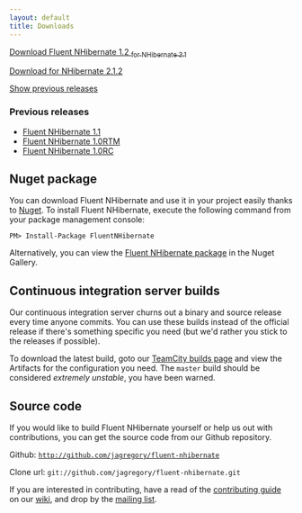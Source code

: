 ```yaml
---
layout: default
title: Downloads
---
```


<p class="mainDownload">
  <a title="Download the latest Fluent NHibernate release (version 1.2)" href="/downloads/releases/fluentnhibernate-NH3.1-1.2.zip" onclick="javascript:pageTracker._trackEvent('Downloads', 'Release', '/downloads/releases/1.2-NH3.1');"><span>Download</span> Fluent NHibernate 1.2 <sub>for NHibernate 3.1</sub></a>
</p>
  
<p class="subtext left"><a href="/downloads/releases/fluentnhibernate-NH2.1-1.2.zip" onclick="javascript:pageTracker._trackEvent('Downloads', 'Release', '/downloads/releases/1.2-NH2.1.2');">Download for NHibernate 2.1.2</a></p>

<p class="subtext"><a href="javascript:void(0);" id="previousReleasesToggle">Show previous releases</a></p>

<div id="previousReleases" class="alt">
	<h3>Previous releases</h3>
	<ul>
	  <li><a href="/downloads/releases/fluentnhibernate-1.1.zip" onclick="javascript:pageTracker._trackEvent('Downloads', 'Release', '/downloads/releases/1.1');">Fluent NHibernate 1.1</a></li>
	  <li><a href="/downloads/releases/fluentnhibernate-1.0RTM.zip" onclick="javascript:pageTracker._trackEvent('Downloads', 'Release', '/downloads/releases/1.0RTM');">Fluent NHibernate 1.0RTM</a></li>
	  <li><a href="/downloads/releases/fluentnhibernate-1.0RC.zip" onclick="javascript:pageTracker._trackEvent('Downloads', 'Release', '/downloads/releases/1.0RC');">Fluent NHibernate 1.0RC</a></li>
	</ul>
</div>

## Nuget package

You can download Fluent NHibernate and use it in your project easily thanks to [Nuget](http://nuget.org). To install Fluent NHibernate, execute the following command from your package management console:

    PM> Install-Package FluentNHibernate

Alternatively, you can view the [Fluent NHibernate package](http://nuget.org/List/Packages/FluentNHibernate) in the Nuget Gallery.

## Continuous integration server builds
    
Our continuous integration server churns out a binary and source release every time anyone commits. You can use these builds instead of the official release if there's something specific you need (but we'd rather you stick to the releases if possible).

To download the latest build, goto our [TeamCity builds page](http://teamcity.codebetter.com/project.html?projectId=project8&tab=projectOverview&guest=1) and view the Artifacts for the configuration you need. The `master` build should be considered *extremely unstable*, you have been warned.
    
## Source code

If you would like to build Fluent NHibernate yourself or help us out with contributions, you can get the source code from our Github repository.
  
<div class="alt">
  <p>Github: <code><a href="http://github.com/jagregory/fluent-nhibernate">http://github.com/jagregory/fluent-nhibernate</a></code></p>
  <p>Clone url: <code>git://github.com/jagregory/fluent-nhibernate.git</code></p>
</div>

If you are interested in contributing, have a read of the [contributing guide](http://wiki.fluentnhibernate.org/Contributing) on our [wiki](http://wiki.fluentnhibernate.org), and drop by the [mailing list](http://groups.google.com/group/fluent-nhibernate).